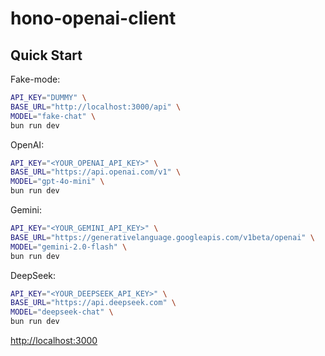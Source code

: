 # hono-openai-client

## Quick Start

Fake-mode:

```sh
API_KEY="DUMMY" \
BASE_URL="http://localhost:3000/api" \
MODEL="fake-chat" \
bun run dev
```

OpenAI:

```sh
API_KEY="<YOUR_OPENAI_API_KEY>" \
BASE_URL="https://api.openai.com/v1" \
MODEL="gpt-4o-mini" \
bun run dev
```

Gemini:

```sh
API_KEY="<YOUR_GEMINI_API_KEY>" \
BASE_URL="https://generativelanguage.googleapis.com/v1beta/openai" \
MODEL="gemini-2.0-flash" \
bun run dev
```

DeepSeek:

```sh
API_KEY="<YOUR_DEEPSEEK_API_KEY>" \
BASE_URL="https://api.deepseek.com" \
MODEL="deepseek-chat" \
bun run dev
```

[http://localhost:3000](http://localhost:3000)
